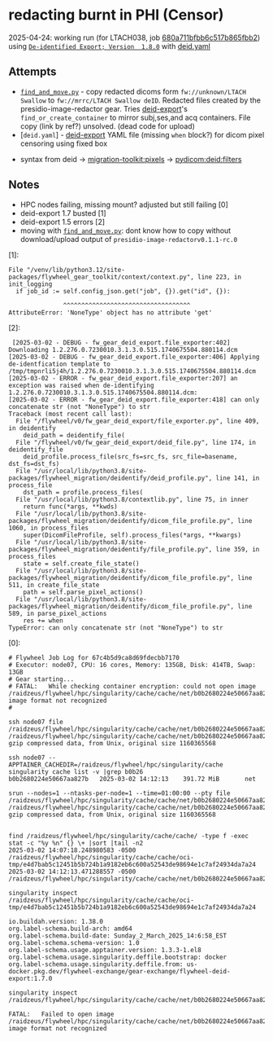 # redacting burnt in PHI (Censor)

2025-04-24: working run (for LTACH038, job [680a711bfbb6c517b865fbb2](https://fw.mrrc.upmc.edu/#/jobs/680a711bfbb6c517b865fbb2)) using [`De-identified Export; Version	1.8.0`](https://gitlab.com/flywheel-io/scientific-solutions/gears/deid-export) with [deid.yaml](deid.yaml)

## Attempts

 * [`find_and_move.py`](find_and_move.py) - copy redacted dicoms form `fw://unknown/LTACH Swallow` to `fw://mrrc/LTACH Swallow deID`. Redacted files created by the presidio-image-redactor gear.  Tries [deid-export](https://gitlab.com/flywheel-io/scientific-solutions/gears/deid-export)'s `find_or_create_container` to mirror subj,ses,and acq containers. File copy (link by ref?) unsolved. (dead code for upload)
 * [`deid.yaml`] - [deid-export](https://gitlab.com/flywheel-io/scientific-solutions/gears/deid-export) YAML file (missing `when` block?) for dicom pixel censoring using fixed box
  - syntax from deid -> [migration-toolkit:pixels](https://flywheel-io.gitlab.io/public/migration-toolkit/pages/pixels.html) -> [pydicom:deid:filters](https://pydicom.github.io/deid/user-docs/recipe-filters/)


## Notes
 * HPC nodes failing, missing mount? adjusted but still failing [0]
 * deid-export 1.7 busted [1]
 * deid-export 1.5 errors [2]
 * moving with [`find_and_move.py`](find_and_move.py): dont know how to copy without download/upload output of `presidio-image-redactorv0.1.1-rc.0`


[1]:
```
File "/venv/lib/python3.12/site-packages/flywheel_gear_toolkit/context/context.py", line 223, in init_logging
  if job_id := self.config_json.get("job", {}).get("id", {}):

               ^^^^^^^^^^^^^^^^^^^^^^^^^^^^^^^^^^^
AttributeError: 'NoneType' object has no attribute 'get'
```

[2]:
```
 [2025-03-02 - DEBUG - fw_gear_deid_export.file_exporter:402] Downloading 1.2.276.0.7230010.3.1.3.0.515.1740675504.880114.dcm
[2025-03-02 - DEBUG - fw_gear_deid_export.file_exporter:406] Applying de-identfication template to /tmp/tmpnrli5j4h/1.2.276.0.7230010.3.1.3.0.515.1740675504.880114.dcm
[2025-03-02 - ERROR - fw_gear_deid_export.file_exporter:207] an exception was raised when de-identifying 1.2.276.0.7230010.3.1.3.0.515.1740675504.880114.dcm:
[2025-03-02 - ERROR - fw_gear_deid_export.file_exporter:418] can only concatenate str (not "NoneType") to str
Traceback (most recent call last):
  File "/flywheel/v0/fw_gear_deid_export/file_exporter.py", line 409, in deidentify
    deid_path = deidentify_file(
  File "/flywheel/v0/fw_gear_deid_export/deid_file.py", line 174, in deidentify_file
    deid_profile.process_file(src_fs=src_fs, src_file=basename, dst_fs=dst_fs)
  File "/usr/local/lib/python3.8/site-packages/flywheel_migration/deidentify/deid_profile.py", line 141, in process_file
    dst_path = profile.process_files(
  File "/usr/local/lib/python3.8/contextlib.py", line 75, in inner
    return func(*args, **kwds)
  File "/usr/local/lib/python3.8/site-packages/flywheel_migration/deidentify/dicom_file_profile.py", line 1060, in process_files
    super(DicomFileProfile, self).process_files(*args, **kwargs)
  File "/usr/local/lib/python3.8/site-packages/flywheel_migration/deidentify/file_profile.py", line 359, in process_files
    state = self.create_file_state()
  File "/usr/local/lib/python3.8/site-packages/flywheel_migration/deidentify/dicom_file_profile.py", line 511, in create_file_state
    path = self.parse_pixel_actions()
  File "/usr/local/lib/python3.8/site-packages/flywheel_migration/deidentify/dicom_file_profile.py", line 589, in parse_pixel_actions
    res += when
TypeError: can only concatenate str (not "NoneType") to str
 ```

[0]:
```
# Flywheel Job Log for 67c4b5d9ca8d69fdecbb7170
# Executor: node07, CPU: 16 cores, Memory: 135GB, Disk: 414TB, Swap: 13GB
# Gear starting...
# FATAL:   While checking container encryption: could not open image /raidzeus/flywheel/hpc/singularity/cache/cache/net/b0b2680224e50667aa827b8e8012a212fa69fc4027626422e200e4cbb4ee8519: image format not recognized
# 

ssh node07 file  /raidzeus/flywheel/hpc/singularity/cache/cache/net/b0b2680224e50667aa827b8e8012a212fa69fc4027626422e200e4cbb4ee8519
/raidzeus/flywheel/hpc/singularity/cache/cache/net/b0b2680224e50667aa827b8e8012a212fa69fc4027626422e200e4cbb4ee8519: gzip compressed data, from Unix, original size 1160365568

ssh node07 -- APPTAINER_CACHEDIR=/raidzeus/flywheel/hpc/singularity/cache singularity cache list -v |grep b0b26
b0b2680224e50667aa827b   2025-03-02 14:12:13    391.72 MiB       net

srun --nodes=1 --ntasks-per-node=1 --time=01:00:00 --pty file  /raidzeus/flywheel/hpc/singularity/cache/cache/net/b0b2680224e50667aa827b8e8012a212fa69fc4027626422e200e4cbb4ee8519
/raidzeus/flywheel/hpc/singularity/cache/cache/net/b0b2680224e50667aa827b8e8012a212fa69fc4027626422e200e4cbb4ee8519: gzip compressed data, from Unix, original size 1160365568


find /raidzeus/flywheel/hpc/singularity/cache/cache/ -type f -exec stat -c "%y %n" {} \+ |sort |tail -n2
2025-03-02 14:07:18.248980583 -0500 /raidzeus/flywheel/hpc/singularity/cache/cache/oci-tmp/e4d7bab5c12451b5b724b1a9182eb6c600a52543de98694e1c7af24934da7a24
2025-03-02 14:12:13.471288557 -0500 /raidzeus/flywheel/hpc/singularity/cache/cache/net/b0b2680224e50667aa827b8e8012a212fa69fc4027626422e200e4cbb4ee8519

singularity inspect  /raidzeus/flywheel/hpc/singularity/cache/cache/oci-tmp/e4d7bab5c12451b5b724b1a9182eb6c600a52543de98694e1c7af24934da7a24

io.buildah.version: 1.38.0
org.label-schema.build-arch: amd64
org.label-schema.build-date: Sunday_2_March_2025_14:6:58_EST
org.label-schema.schema-version: 1.0
org.label-schema.usage.apptainer.version: 1.3.3-1.el8
org.label-schema.usage.singularity.deffile.bootstrap: docker
org.label-schema.usage.singularity.deffile.from: us-docker.pkg.dev/flywheel-exchange/gear-exchange/flywheel-deid-export:1.7.0

singularity inspect  /raidzeus/flywheel/hpc/singularity/cache/cache/net/b0b2680224e50667aa827b8e8012a212fa69fc4027626422e200e4cbb4ee8519

FATAL:   Failed to open image /raidzeus/flywheel/hpc/singularity/cache/cache/net/b0b2680224e50667aa827b8e8012a212fa69fc4027626422e200e4cbb4ee8519: image format not recognized

```
